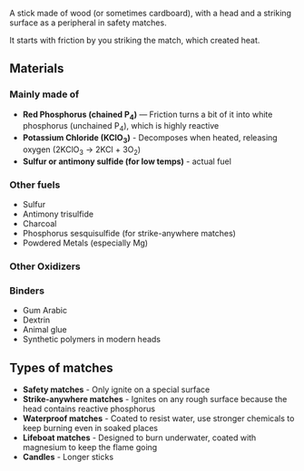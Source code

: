 A stick made of wood (or sometimes cardboard), with a head and a striking surface as a peripheral in safety matches.

It starts with friction by you striking the match, which created heat.

## Materials

### Mainly made of

 - **Red Phosphorus (chained P<sub>4</sub>)** — Friction turns a bit of it into white phosphorus (unchained P<sub>4</sub>), which is highly reactive
 - **Potassium Chloride (KClO<sub>3</sub>)** - Decomposes when heated, releasing oxygen (2KClO<sub>3</sub> → 2KCl + 3O<sub>2</sub>)
 - **Sulfur or antimony sulfide (for low temps)** - actual fuel

### Other fuels

- Sulfur
- Antimony trisulfide
- Charcoal
- Phosphorus sesquisulfide (for strike-anywhere matches)
- Powdered Metals (especially Mg)

### Other Oxidizers



### Binders

- Gum Arabic
- Dextrin
- Animal glue
- Synthetic polymers in modern heads
## Types of matches

 - **Safety matches** - Only ignite on a special surface
 - **Strike-anywhere matches** - Ignites on any rough surface because the head contains reactive phosphorus
 - **Waterproof matches** - Coated to resist water, use stronger chemicals to keep burning even in soaked places
 - **Lifeboat matches** - Designed to burn underwater, coated with magnesium to keep the flame going
 - **Candles** - Longer sticks